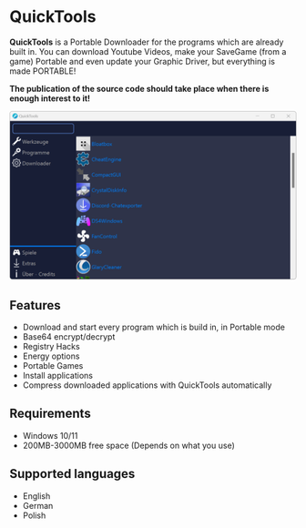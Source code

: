 # QuickTools

**QuickTools** is a Portable Downloader for the programs which are already built in. You can download Youtube Videos, make your SaveGame (from a game) Portable and even update your Graphic Driver, but everything is made PORTABLE!

**The publication of the source code should take place when there is enough interest to it!**

<p align=left>
    <img src="assets/ApplicaitonImage.png"/>
  </a>
</p>

## Features

- Download and start every program which is build in, in Portable mode
- Base64 encrypt/decrypt
- Registry Hacks
- Energy options
- Portable Games
- Install applications
- Compress downloaded applications with QuickTools automatically

## Requirements

- Windows 10/11
- 200MB-3000MB free space (Depends on what you use)

## Supported languages

- English
- German
- Polish

